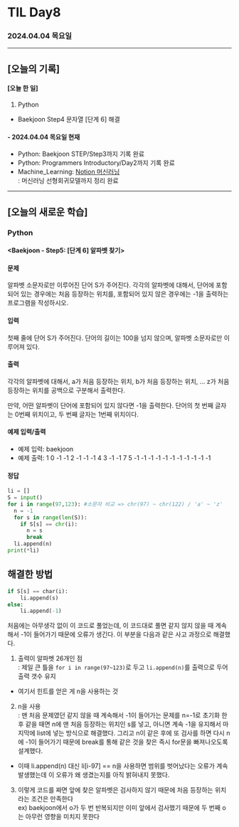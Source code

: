 # TIL Day8
### 2024.04.04 목요일

---

## [오늘의 기록]

#### [오늘 한 일]
1. Python
- Baekjoon Step4 문자열 [단계 6] 해결

#### - 2024.04.04 목요일 현재
- Python: Baekjoon STEP/Step3까지 기록 완료
- Python: Programmers Introductory/Day2까지 기록 완료
- Machine_Learning: [Notion 머신러닝](https://handsome-umbrella-c52.notion.site/a887c58b105a44d287c8f5d045e56f4e?pvs=4)  
: 머신러닝 선형회귀모델까지 정리 완료

---
## [오늘의 새로운 학습]
### Python
#### <Baekjoon - Step5: [단계 6] 알파벳 찾기>
#### 문제  
알파벳 소문자로만 이루어진 단어 S가 주어진다. 각각의 알파벳에 대해서, 단어에 포함되어 있는 경우에는 처음 등장하는 위치를, 포함되어 있지 않은 경우에는 -1을 출력하는 프로그램을 작성하시오.

#### 입력
첫째 줄에 단어 S가 주어진다. 단어의 길이는 100을 넘지 않으며, 알파벳 소문자로만 이루어져 있다.

#### 출력
각각의 알파벳에 대해서, a가 처음 등장하는 위치, b가 처음 등장하는 위치, ... z가 처음 등장하는 위치를 공백으로 구분해서 출력한다.

만약, 어떤 알파벳이 단어에 포함되어 있지 않다면 -1을 출력한다. 단어의 첫 번째 글자는 0번째 위치이고, 두 번째 글자는 1번째 위치이다.

#### 예제 입력/출력
- 예제 입력: baekjoon
- 예제 출력: 1 0 -1 -1 2 -1 -1 -1 4 3 -1 -1 7 5 -1 -1 -1 -1 -1 -1 -1 -1 -1 -1 -1

#### 정답
```python
li = []
S = input()
for i in range(97,123): #소문자 비교 => chr(97) ~ chr(122) / 'a' ~ 'z'
  n = -1
  for s in range(len(S)):
    if S[s] == chr(i):
      n = s
      break
  li.append(n)
print(*li)
```
## 해결한 방법
```python
if S[s] == char(i):
    li.append(s)
else:
    li.append(-1)
```
처음에는 아무생각 없이 이 코드로  풀었는데, 이 코드대로 풀면 같지 않지 않을 때 계속해서 -1이 들어가기 때문에 오류가 생긴다. 이 부분을 다음과 같은 사고 과정으로 해결했다.
1. 출력이 알파벳 26개인 점  
: 제일 큰 틀을 `for i in range(97~123)`로 두고 `li.append(n)`를 출력으로 두어 출력 갯수 유지
- 여기서 힌트를 얻은 게 n을 사용하는 것
2. n을 사용  
: 맨 처음 문제였던 같지 않을 때 계속해서 -1이 들어가는 문제를 n=-1로 초기화 한 후 같을 때면 n에 맨 처음 등장하는 위치인 s를 넣고, 아니면 계속 -1을 유지해서 마지막에 list에 넣는 방식으로 해결했다. 그리고 n이 같은 후에 또 검사를 하면 다시 n에 -1이 들어가기 때문에 break를 통해 같은 것을 찾은 즉시 for문을 빠져나오도록 설계했다.
- 이때 li.append(n) 대신 li[i-97] == n을 사용하면 범위를 벗어났다는 오류가 계속 발생했는데 이 오류가 왜 생겼는지를 아직 밝혀내지 못했다.
3. 이렇게 코드를 짜면 앞에 찾은 알파벳은 검사하지 않기 때문에 처음 등장하는 위치라는 조건은 만족한다  
ex) baekjoon에서 o가 두 번 반복되지만 이미 앞에서 검사했기 때문에 두 번째 o는 아무런 영향을 미치지 못한다